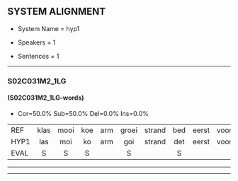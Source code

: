 
## SYSTEM ALIGNMENT

- System Name = hyp1

- Speakers = 1

- Sentences = 1

---

### S02C031M2_1LG

#### (S02C031M2_1LG-words)

- Cor=50.0%	Sub=50.0%	Del=0.0%	Ins=0.0%

|  |  |  |  |  |  |  |  |  |  |  |  |  |  |  |  |  |  |  |  |  |  |  |  |  |  |  |  |  |  |  |  |  |  |  |  |  |  |  |  |  |
|:--- |:---:|:---:|:---:|:---:|:---:|:---:|:---:|:---:|:---:|:---:|:---:|:---:|:---:|:---:|:---:|:---:|:---:|:---:|:---:|:---:|:---:|:---:|:---:|:---:|:---:|:---:|:---:|:---:|:---:|:---:|:---:|:---:|:---:|:---:|:---:|:---:|:---:|:---:|:---:|:---:|
| REF | klas | mooi | koe | arm | groei | strand | bed | eerst | voor | draai | sjaal | herfst | duur | straat | leeuw | clown | hoek | krant | hout | vriend | gauw | chips | groen | feest | reis | jas | huis | paard | vijf | muts | nieuw | kind | bang | oog | zacht | schoen | plas | neus | knoop | plank |
| HYP1 | las | moi | ko | arm | goi | strand | det | eerst | voor | draai | schaal | herst | duur | straat | leeuw | klalen | hook | krant | haut | vriend | gaal | chips | groen | feest | res | ils | huis | paard | vijf | mut | neew | kind | bang | och | zacht | schoden | plas | uis | knop | pank |
| EVAL | S | S | S |  | S |  | S |  |  |  | S | S |  |  |  | S | S |  | S |  | S |  |  |  | S | S |  |  |  | S | S |  |  | S |  | S |  | S | S | S |
---

---
